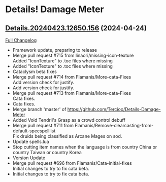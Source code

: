 # Details! Damage Meter

## [Details.20240423.12650.156](https://github.com/Tercioo/Details-Damage-Meter/tree/Details.20240423.12650.156) (2024-04-24)
[Full Changelog](https://github.com/Tercioo/Details-Damage-Meter/compare/Details.20240326.12579.156...Details.20240423.12650.156) 

- Framework update, preparing to release  
- Merge pull request #715 from linaori/missing-icon-texture  
    Added "IconTexture" to .toc files where missing  
- Added "IconTexture" to .toc files where missing  
- Cataclysm beta fixes  
- Merge pull request #714 from Flamanis/More-cata-Fixes  
    Add version check for justify.  
- Add version check for justify.  
- Merge pull request #713 from Flamanis/More-cata-Fixes  
    Cata fixes.  
- Cata fixes.  
- Merge branch 'master' of https://github.com/Tercioo/Details-Damage-Meter  
- Added Void Tendril's Grasp as a crowd control debuff  
- Merge pull request #711 from Flamanis/Remove-clearcasting-from-default-specspelllist  
    Fix druids being classified as Arcane Mages on sod.  
- Update spells.lua  
- Stop cutting item names when the language is from country China or country Taiwan or country Korea  
- Version Update  
- Merge pull request #696 from Flamanis/Cata-initial-fixes  
    Initial changes to try to fix cata beta.  
- Initial changes to try to fix cata beta.  

